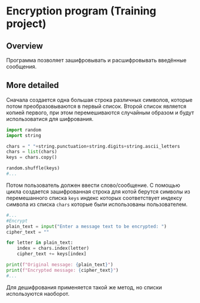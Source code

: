 # Encryption program (Training project)
## Overview
Программа позволяет зашифровывать и расшифровывать введённые сообщения.
## More detailed
Сначала создается одна большая строка различных символов, которые потом
преобразовываются в первый список. Второй список является копией первого,
при этом перемешиваются случайным образом и будут использоватися
для шифрования.
```Python
import random
import string

chars = " "+string.punctuation+string.digits+string.ascii_letters
chars = list(chars)
keys = chars.copy()

random.shuffle(keys)
#...
```
Потом пользователь должен ввести слово/сообщение. С помощью цикла
создается зашифрованная строка для котой берутся символы из перемешанного
списка `keys` индекс которых соответствует индексу символа из списка `chars`
которые были использованы пользователем.
```Python
#...
#Encrypt
plain_text = input("Enter a message text to be encrypted: ")
cipher_text = ""

for letter in plain_text:
    index = chars.index(letter)
    cipher_text += keys[index]

print(f"Original message: {plain_text}")
print(f"Encrypted message: {cipher_text}")
#...
```
Для дешифрования применяется такой же метод, но списки используются
наоборот.